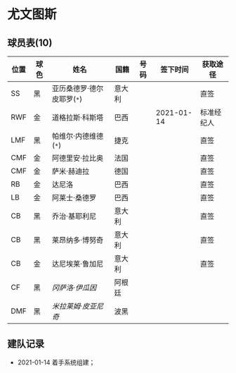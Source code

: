 # 尤文图斯

## 球员表(10)

位置|球色|姓名|国籍|号码|签下时间|获取途径
----|----|----|----|-----|-------|--------
SS|黑|亚历桑德罗·德尔皮耶罗(`*`)|意大利|||直签
RWF|金|道格拉斯·科斯塔|巴西||2021-01-14|标准经纪人
LMF|黑|帕维尔·内德维德(`*`)|捷克|||直签
CMF|金|阿德里安·拉比奥|法国|||直签
CMF|金|萨米·赫迪拉|德国|||直签
RB|金|达尼洛|巴西|||直签
LB|金|阿莱士·桑德罗|巴西|||直签
CB|黑|乔治·基耶利尼|意大利|||直签
CB|黑|莱昂纳多·博努奇|意大利|||直签
CB|金|达尼埃莱·鲁加尼|意大利|||直签
CF|黑|_冈萨洛·伊瓜因_|阿根廷|||
DMF|黑|_米拉莱姆·皮亚尼奇_|波黑|||


## 建队记录

- 2021-01-14 着手系统组建；
